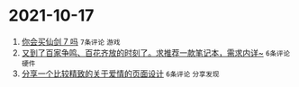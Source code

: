 # 2021-10-17

1. [你会买仙剑 7 吗](https://www.v2ex.com/t/808305) `7条评论` `游戏`
1. [又到了百家争鸣、百花齐放的时刻了。求推荐一款笔记本，需求内详~](https://www.v2ex.com/t/808313) `6条评论` `硬件`
1. [分享一个比较精致的关于爱情的页面设计](https://www.v2ex.com/t/808303) `6条评论` `分享发现`
